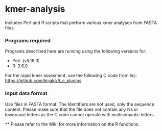 # kmer-analysis
Includes Perl and R scripts that perform various kmer analyses from FASTA files. 

### Programs required

Programs described here are running using the following versions for: 
- Perl: (v5.16.3)
- R:  3.6.0 

For the rapid kmer assesment, use the following C code from lmj: https://github.com/lmjakt/R_c_plugins

### Input data format

Use files in FASTA format. The Identifiers are not used, only the sequence content. Please make sure that the file does not contain any Ns or lowercase letters as the C code cannot operate with multisemantic letters.

**
Please refer to the Wiki for more information on the R functions.

